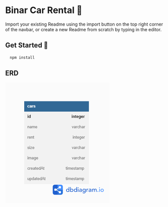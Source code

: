
# Binar Car Rental 📝  
Import your existing Readme using the import button on the top right corner of the navbar, 
or create a new Readme from scratch by typing in the editor.  

## Get Started 🚀  
```sh  
  npm install
```    
 
## ERD  
![App Screenshot](./public/Binar-Car.png)  
